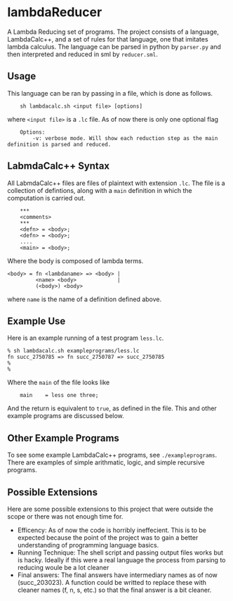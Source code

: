 # lambdaReducer
A Lambda Reducing set of programs. The project consists of a language, LambdaCalc++, and a set of rules for that language, one that imitates lambda calculus. The language can be parsed in python by `parser.py` and then interpreted and reduced in sml by `reducer.sml`.

## Usage

This language can be ran by passing in a file, which is done as follows.
```
    sh lambdacalc.sh <input file> [options]
```
where `<input file>` is a `.lc` file. As of now there is only one optional flag
```
    Options:
        -v: verbose mode. Will show each reduction step as the main definition is parsed and reduced.
```

## LabmdaCalc++ Syntax

All LabmdaCalc++ files are files of plaintext with extension `.lc`. The file is a collection of defintions, along with a `main` definition in which the computation is carried out.
```
    ***
    <comments>
    ***
    <defn> = <body>;
    <defn> = <body>;
    ....
    <main> = <body>;
```
Where the body is composed of lambda terms. 

```
<body> = fn <lambdaname> => <body> |
         <name> <body>             |
         (<body>) <body>                 
```
where `name` is the name of a definition defined above. 

## Example Use

Here is an example running of a test program `less.lc`. 


```
% sh lambdacalc.sh exampleprograms/less.lc 
fn succ_2750785 => fn succ_2750787 => succ_2750785 
%
%
```
Where the `main` of the file looks like
```
    main    = less one three;
```
And the return is equivalent to `true`, as defined in the file.
This and other example programs are discussed below.

## Other Example Programs

To see some example LambdaCalc++ programs, see `./exampleprograms`. There are examples of simple arithmatic, logic, and simple recursive programs.

## Possible Extensions

Here are some possible extensions to this project that were outside the scope or there was not enough time for.
- Efficency: As of now the code is horribly ineffecient. This is to be expected because the point of the project was to gain a better understanding of programming language basics. 
- Running Technique: The shell script and passing output files works but is hacky. Ideally if this were a real language the process from parsing to reducing woule be a lot cleaner
- Final answers: The final answers have intermediary names as of now (succ_203023). A function could be writted to replace these with cleaner names (f, n, s, etc.) so that the final answer is a bit cleaner.